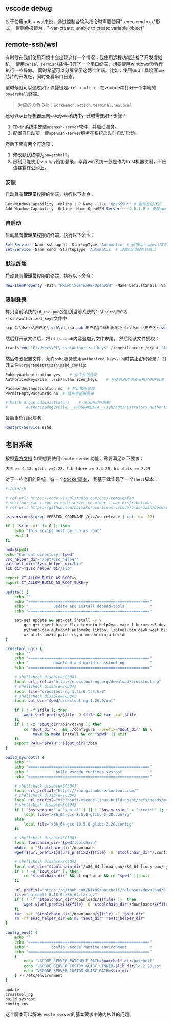 ## vscode debug
对于使用gdb + wsl来说，通过控制台输入指令时需要使用"-exec cmd xxx"形式，
否则会报错为："-var-create: unable to create variable object"

## remote-ssh/wsl
有时候在我们使用习惯中会出现这样一个情况：我使用远程功能连接了开发虚拟机，
使用`serial termianl`插件打开了一个串口终端，想要使用windows命令行执行一些操做。
同时希望可以分屏显示这两个终端。比如：使用uuu工具烧写`imx`芯片的开发板，同时查看串口日志。

这时候就可以通过如下快捷键是`ctrl + alt + ~`在vscode中打开一个本地的`powershell`终端。
> 对应的命令ID为：`workbench.action.terminal.newLocal`

~~还可以从目标机器反向`ssh`到`win`系统中。此时需要如下步骤：~~
1. 在`win`系统中安装`openssh-server`软件，并启动服务。
2. 配置自启动项，使`openssh-server`服务在系统启动时自动启动。

然后下面有两个可选项：
1. 修改默认终端为`powershell`。
2. 限制只能使用`ssh-key`密钥登录，毕竟win系统一般是作为host机器使用，不应该暴露在公网上。

### 安装
启动具有**管理员**权限的终端，执行以下命令：
```powershell
Get-WindowsCapability -Online | ? Name -like 'OpenSSH*' # 查询当前状态
Add-WindowsCapability -Online -Name OpenSSH.Server~~~~0.0.1.0 # 安装openssh-server, 注意版本号
```

### 自启动
启动具有**管理员**权限的终端，执行以下命令：
```powershell
Set-Service -Name ssh-agent -StartupType 'Automatic' # 设置ssh-agent服务自启动
Set-Service -Name sshd -StartupType 'Automatic' # 设置sshd服务自启动
```

### 默认终端
启动具有**管理员**权限的终端，执行以下命令：
```powershell
New-ItemProperty -Path "HKLM:\SOFTWARE\OpenSSH" -Name DefaultShell -Value "C:\Windows\System32\WindowsPowerShell\v1.0\powershell.exe" -PropertyType String -Force
```

### 限制登录
拷贝当前系统的`id_rsa.pub`公钥到当前系统的`C:\Users\用户名\.ssh\authorized_keys`文件中
```powershell
scp C:\Users\用户名\.ssh\id_rsa.pub 用户名@目标机器地址:C:\Users\用户名\.ssh\authorized_keys
```
然后打开该文件后，将`id_rsa.pub`内容追加到文件末尾。
然后给该文件授权：
```powershell
icacls.exe "C:\Users\PC\.ssh\authorized_keys" /inheritance:r /grant "Administrators:F" /grant "SYSTEM:F" # 给管理员和系统授权
```

然后修改配置文件，允许`sshd`服务使用`authorized_keys`，同时禁止密码登录：
打开文件`%programdata%\ssh\sshd_config`:
```sh
PubkeyAuthentication yes    # 允许公钥登录
AuthorizedKeysFile	.ssh/authorized_keys    # 非绝对路径则表示相对用户目录

PasswordAuthentication no  # 禁止密码登录
PermitEmptyPasswords no  # 禁止空密码登录

# Match Group administrators    # 关闭组用户限制
#        AuthorizedKeysFile __PROGRAMDATA__/ssh/administrators_authorized_keys
```

最后重启`sshd`服务：
```powershell
Restart-Service sshd
```

## 老旧系统
按照[官方文档](https://code.visualstudio.com/docs/remote/faq#_can-i-run-vs-code-server-on-older-linux-distributions)
如果想要使用`remote-server`功能，需要满足以下要求：
```
内核 >= 4.18，glibc >=2.28，libstdc++ >= 3.4.25，binutils >= 2.29
```
对于一些老旧的系统，有一个[docker脚本](https://github.com/naitaku/old-linux-vscode/blob/main/Dockerfile)，
我基于此实现了一个`shell`脚本：
```bash
#!/bin/sh

# ref-url: https://code.visualstudio.com/docs/remote/faq
# section: can-i-run-vs-code-server-on-older-linux-distributions
# ref-url: https://github.com/naitaku/old-linux-vscode/blob/main/Dockerfile

os_version=$(grep VERSION_CODENAME /etc/os-release | cut -d= -f2)

if [ "$(id -u)" != 0 ]; then
    echo "This script must be run as root"
    exit 1
fi

pwd=$(pwd)
echo "Current directory: $pwd"
vsc_helper_dir="/opt/vsc_helper"
patchelf_dir="$vsc_helper_dir/bin"
lib_dir="$vsc_helper_dir/lib"

export CT_ALLOW_BUILD_AS_ROOT=y
export CT_ALLOW_BUILD_AS_ROOT_SURE=y

update() {
    echo ""
    echo "====================================================="
    echo "           update and install depend-tools           "
    echo "====================================================="

    apt-get update && apt-get install -y \
        gcc g++ gperf bison flex texinfo help2man make libncurses5-dev \
        python3-dev autoconf automake libtool libtool-bin gawk wget bzip2 \
        xz-utils unzip patch rsync meson ninja-build
}

crosstool_ng() {
    echo ""
    echo "====================================================="
    echo "           download and build crosstool-ng           "
    echo "====================================================="

    # shellcheck disable=SC3043
    local url_prefix="http://crosstool-ng.org/download/crosstool-ng"
    # shellcheck disable=SC3043
    local file="crosstool-ng-1.26.0.tar.bz2"
    # shellcheck disable=SC3043
    local out_dir="$pwd/crosstool-ng-1.26.0/out"

    if [ ! -f $file ]; then
        wget $url_prefix/$file -O $file && tar -xaf $file
    fi
    if [ ! -x "$out_dir"/bin/ct-ng ]; then
        cd "$out_dir"/.. && ./configure --prefix="$out_dir" && \
            make && make install && cd "$pwd" || exit
    fi
    export PATH="$PATH":"${out_dir}"/bin
}

build_sysroot() {
    echo ""
    echo "====================================================="
    echo "            build vscode runtimes sysroot            "
    echo "====================================================="

    # shellcheck disable=SC3043
    local url_prefix1="https://raw.githubusercontent.com/"
    # shellcheck disable=SC3043
    local url_prefix2="microsoft/vscode-linux-build-agent/refs/heads/main/"
    # shellcheck disable=SC3043
    if [ "$os_version" = "xenial" ] || [ "$os_version" = "stretch" ]; then
        local file="x86_64-gcc-8.5.0-glibc-2.28.config"
    else
        local file="x86_64-gcc-10.5.0-glibc-2.28.config"
    fi

    # shellcheck disable=SC3043
    local toolchain_dir="$pwd/toolchain"
    mkdir -p "$toolchain_dir"/downloads
    wget ${url_prefix1}${url_prefix2}${file} -O "$toolchain_dir"/.config

    # shellcheck disable=SC3043
    local out_dir="$toolchain_dir"/x86_64-linux-gnu/x86_64-linux-gnu/sysroot
    if [ ! -d "$out_dir" ]; then
        cd "$toolchain_dir" && ct-ng build && cd "$pwd" || exit
    fi

    url_prefix1="https://github.com/NixOS/patchelf/releases/download/0.18.0/"
    file="patchelf-0.18.0-x86_64.tar.gz"
    if [ ! -f "$toolchain_dir"/downloads/${file} ];  then
        wget ${url_prefix1}${file} -O "$toolchain_dir"/downloads/${file}
    fi
    tar -xaf "$toolchain_dir"/downloads/${file} -C "$out_dir"
    rm -rf $vsc_helper_dir && mv "$out_dir" "$vsc_helper_dir"
}

config_env() {
    echo ""
    echo "====================================================="
    echo "          config vscode runtime environment          "
    echo "====================================================="
    {
        echo "VSCODE_SERVER_PATCHELF_PATH=$patchelf_dir/patchelf"
        echo "VSCODE_SERVER_CUSTOM_GLIBC_LINKER=$lib_dir/ld-2.28.so"
        echo "VSCODE_SERVER_CUSTOM_GLIBC_PATH=$lib_dir"
    } >> /etc/environment
}

update
crosstool_ng
build_sysroot
config_env
```
这个脚本可以解决`remote-server`的基本要求中除内核外的问题。
